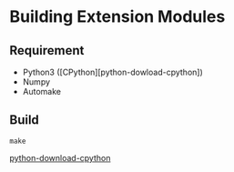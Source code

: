 # Building Extension Modules

## Requirement
- Python3 ([CPython][python-dowload-cpython])
- Numpy
- Automake

## Build
``` shell
make
```

[python-download-cpython](https://www.python.org/downloads/)
